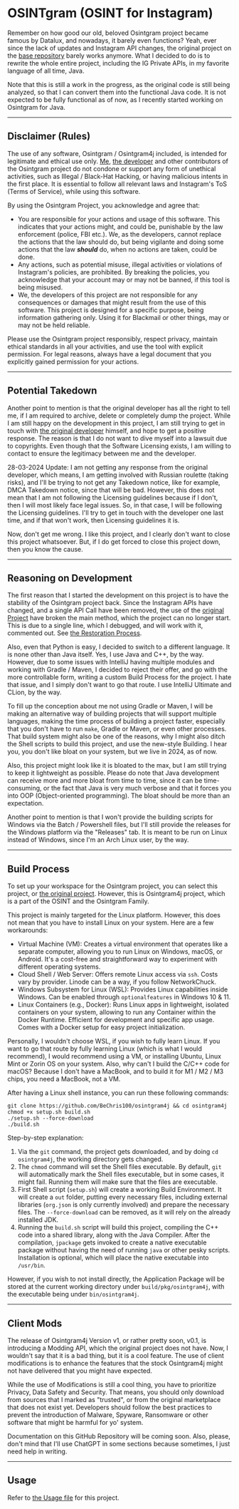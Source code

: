 # OSINTgram (OSINT for Instagram)
Remember on how good our old, beloved Osintgram project became famous by Datalux,
and nowadays, it barely even functions? Yeah, ever since the lack of updates and
Instagram API changes, the original project on the
[base repository](https://github.com/Datalux/Osintgram) barely works anymore.
What I decided to do is to rewrite the whole entire project, including the IG
Private APIs, in my favorite language of all time, Java.

Note that this is still a work in the progress, as the original code is still
being analyzed, so that I can convert them into the functional Java code. It is
not expected to be fully functional as of now, as I recently started working on
Osintgram for Java.

---

## Disclaimer (Rules)
The use of any software, Osintgram / Osintgram4j included, is intended for
legitimate and ethical use only. [Me](https://github.com/BeChris100),
[the developer](https://github.com/Datalux) and other contributors of the Osintgram
project do not condone or support any form of unethical activities, such as Illegal
/ Black-Hat Hacking, or having malicious intents in the first place. It is essential
to follow all relevant laws and Instagram's ToS (Terms of Service), while using
this software.

By using the Osintgram Project, you acknowledge and agree that:

- You are responsible for your actions and usage of this software. This indicates
  that your actions might, and could be, punishable by the law enforcement (police,
  FBI etc.). We, as the developers, cannot replace the actions that the law should
  do, but being vigilante and doing some actions that the law ***should*** do, when
  no actions are taken, could be done.
- Any actions, such as potential misuse, illegal activities or violations of
  Instagram's policies, are prohibited. By breaking the policies, you acknowledge
  that your account may or may not be banned, if this tool is being misused.
- We, the developers of this project are not responsible for any consequences or
  damages that might result from the use of this software. This project is designed
  for a specific purpose, being information gathering only. Using it for Blackmail
  or other things, may or may not be held reliable.

Please use the Osintgram project responsibly, respect privacy, maintain ethical
standards in all your activities, and use the tool with explicit permission. For
legal reasons, always have a legal document that you explicitly gained permission
for your actions.

---

## Potential Takedown
Another point to mention is that the original developer has all the right to tell
me, if I am required to archive, delete or completely dump the project. While I am
still happy on the development in this project, I am still trying to get in touch
with [the original developer](https://github.com/Datalux) himself, and hope to get
a positive response. The reason is that I do not want to dive myself into a lawsuit
due to copyrights. Even though that the Software Licensing exists, I am willing to
contact to ensure the legitimacy between me and the developer.

28-03-2024 Update: I am not getting any response from the original developer, which
means, I am getting involved with Russian roulette (taking risks), and I'll be
trying to not get any Takedown notice, like for example, DMCA Takedown notice,
since that will be bad. However, this does not mean that I am not following the
Licensing guidelines because if I don't, then I will most likely face legal issues.
So, in that case, I will be following the Licensing guidelines. I'll try to get in
touch with the developer one last time, and if that won't work, then Licensing
guidelines it is.

Now, don't get me wrong. I like this project, and I clearly don't want to close this
project whatsoever. But, if I do get forced to close this project down, then you
know the cause.

---

## Reasoning on Development
The first reason that I started the development on this project is to have the
stability of the Osintgram project back. Since the Instagram APIs have changed, and
a single API Call have been removed, the use of the
[original Project](https://github.com/Datalux/Osintgram) have broken the main
method, which the project can no longer start. This is due to a single line, which
I debugged, and will work with it, commented out. See
[the Restoration Process](OrigRestore.md).

Also, even that Python is easy, I decided to switch to a different language. It is
none other than Java itself. Yes, I use Java and C++, by the way. However,
due to some issues with IntelliJ having multiple modules and working with Gradle /
Maven, I decided to reject their offer, and go with the more controllable form,
writing a custom Build Process for the project. I hate that issue, and I simply
don't want to go that route. I use IntelliJ Ultimate and CLion, by the way.

To fill up the conception about me not using Gradle or Maven, I will be making
an alternative way of building projects that will support multiple languages, making
the time process of building a project faster, especially that you don't have to
run `make`, Gradle or Maven, or even other processes. That build system might
also be one of the reasons, why I might also ditch the Shell scripts to build this
project, and use the new-style Building. I hear you, you don't like bloat on your
system, but we live in 2024, as of now.

Also, this project might look like it is bloated to the max, but I am still trying
to keep it lightweight as possible. Please do note that Java development can
receive more and more bloat from time to time, since it can be time-consuming, or
the fact that Java is very much verbose and that it forces you into OOP
(Object-oriented programming). The bloat should be more than an expectation.

Another point to mention is that I won't provide the building scripts for Windows
via the Batch / Powershell files, but I'll still provide the releases for the
Windows platform via the "Releases" tab. It is meant to be run on Linux instead of
Windows, since I'm an Arch Linux user, by the way.

---

## Build Process
To set up your workspace for the Osintgram project, you can select this project,
or [the original project](https://github.com/Datalux/Osintgram). However, this is
Osintgram4j project, which is a part of the OSINT and the Osintgram Family.

This project is mainly targeted for the Linux platform. However, this does not
mean that you have to install Linux on your system. Here are a few workarounds:

- Virtual Machine (VM): Creates a virtual environment that operates like a
  separate computer, allowing you to run Linux on Windows, macOS, or Android.
  It's a cost-free and straightforward way to experiment with different operating
  systems.
- Cloud Shell / Web Server: Offers remote Linux access via `ssh`. Costs vary by
  provider. Linode can be a way, if you follow NetworkChuck.
- Windows Subsystem for Linux (WSL): Provides Linux capabilities inside Windows.
  Can be enabled through `optionalfeatures` in Windows 10 & 11.
- Linux Containers (e.g., Docker): Runs Linux apps in lightweight, isolated
  containers on your system, allowing to run any Container within the Docker 
  Runtime. Efficient for development and specific app usage. Comes with a Docker
  setup for easy project initialization.

Personally, I wouldn't choose WSL, if you wish to fully learn Linux. If you want
to go that route by fully learning Linux (which is what I would recommend), I would
recommend using a VM, or installing Ubuntu, Linux Mint or Zorin OS on your system.
Also, why can't I build the C/C++ code for macOS? Because I don't have a MacBook,
and to build it for M1 / M2 / M3 chips, you need a MacBook, not a VM.

After having a Linux shell instance, you can run these following commands:
```shell
git clone https://github.com/BeChris100/osintgram4j && cd osintgram4j
chmod +x setup.sh build.sh
./setup.sh --force-download
./build.sh
```

Step-by-step explanation:
1. Via the `git` command, the project gets downloaded, and by doing
   `cd osintgram4j`, the working directory gets changed.
2. The `chmod` command will set the Shell files executable. By default, `git`
   will automatically mark the Shell files executable, but in some cases, it might
   fail. Running them will make sure that the files are executable.
3. First Shell script (`setup.sh`) will create a working Build Environment. It
   will create a `out` folder, putting every necessary files, including external
   libraries (`org.json` is only currently involved) and prepare the necessary
   files. The `--force-download` can be removed, as it will rely on the already
   installed JDK. 
4. Running the `build.sh` script will build this project, compiling the C++ code
   into a shared library, along with the Java Compiler. After the compilation,
   `jpackage` gets invoked to create a native executable package without having
   the need of running `java` or other pesky scripts. Installation is optional,
   which will place the native executable into `/usr/bin`.

However, if you wish to not install directly, the Application Package will be stored
at the current working directory under `build/pkg/osintgram4j`, with the executable
being under `bin/osintgram4j`.

---

## Client Mods
The release of Osintgram4j Version v1, or rather pretty soon, v0.1, is introducing
a Modding API, which the original project does not have. Now, I wouldn't say that
it is a bad thing, but it is a cool feature. The use of client modifications is to
enhance the features that the stock Osintgram4j might not have delivered that you
might have expected.

While the use of Modifications is still a cool thing, you have to prioritize
Privacy, Data Safety and Security. That means, you should only download from sources
that I marked as "trusted", or from the original marketplace that does not exist
yet. Developers should follow the best practices to prevent the introduction of
Malware, Spyware, Ransomware or other software that might be harmful for yo' system.

Documentation on this GitHub Repository will be coming soon. Also, please, don't
mind that I'll use ChatGPT in some sections because sometimes, I just need help in
writing.

---

## Usage
Refer to [the Usage file](USAGE.md) for this project.